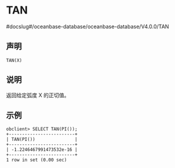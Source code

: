 TAN 
========================
#docslug#/oceanbase-database/oceanbase-database/V4.0.0/TAN


声明 
-----------------------

```unknow
TAN(X)
```



说明 
-----------------------

返回给定弧度 X 的正切值。

示例 
-----------------------

```unknow
obclient> SELECT TAN(PI());
+-------------------------+
| TAN(PI())               |
+-------------------------+
| -1.2246467991473532e-16 |
+-------------------------+
1 row in set (0.00 sec)
```


